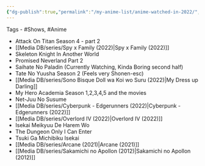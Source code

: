 ```yaml
---
{"dg-publish":true,"permalink":"/my-anime-list/anime-watched-in-2022/","noteIcon":"1"}
---
```


Tags - #Shows, #Anime

- Attack On Titan Season 4 - part 2
-  [[Media DB/series/Spy x Family (2022)\|Spy x Family (2022)]]
-  Skeleton Knight In Another World
-  Promised Neverland Part 2
-  Saihate No Paladin (Currently Watching, Kinda Boring second half)
-  Tate No Yuusha Season 2 (Feels very Shonen-esc)
-  [[Media DB/series/Sono Bisque Doll wa Koi wo Suru (2022)\|My Dress up Darling]]
-  My Hero Academia Season 1,2,3,4,5 and the movies
-  Net-Juu No Susume
-  [[Media DB/series/Cyberpunk - Edgerunners (2022)\|Cyberpunk - Edgerunners (2022)]]
-  [[Media DB/series/Overlord IV (2022)\|Overlord IV (2022)]]
-  Isekai Meikyuu De Harem Wo
-  The Dungeon Only I Can Enter
-  Tsuki Ga Michibiku Isekai
-  [[Media DB/series/Arcane (2021)\|Arcane (2021)]]
-  [[Media DB/series/Sakamichi no Apollon (2012)\|Sakamichi no Apollon (2012)]]